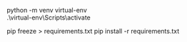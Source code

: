  python -m venv virtual-env  
  .\virtual-env\Scripts\activate

pip freeze > requirements.txt
 pip install -r requirements.txt
